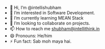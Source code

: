 - 👋 Hi, I’m @intellishubham
- 👀 I’m interested in Software Development.
- 🌱 I’m currently learning MEAN Stack
- 💞️ I’m looking to collaborate on projects.
- 📫 How to reach me shubham@intellithink.in
- 😄 Pronouns: He/him
- ⚡ Fun fact: Sab moh maya hai.

<!---
intellishubham/intellishubham is a ✨ special ✨ repository because its `README.md` (this file) appears on your GitHub profile.
You can click the Preview link to take a look at your changes.
--->
